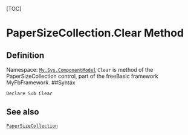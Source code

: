 [TOC]
# PaperSizeCollection.Clear Method

## Definition
Namespace: [`My.Sys.ComponentModel`](My.Sys.ComponentModel.md)
`Clear` is method of the PaperSizeCollection control, part of the freeBasic framework MyFbFramework.
##Syntax
```freeBasic
Declare Sub Clear
```

## See also
[`PaperSizeCollection`](PaperSizeCollection.md)

